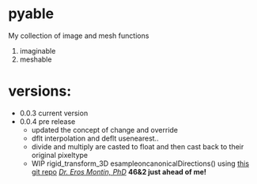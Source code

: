 # pyable
My collection of image and mesh functions

1. imaginable
1. meshable

# versions:
- 0.0.3 current version
- 0.0.4 pre release
    - updated the concept of change and override
    - dflt interpolation and deflt usenearest..
    - divide and multiply are casted to float and then cast back to their original pixeltype
    - WIP rigid_transform_3D esampleoncanonicalDirections() using [this git repo](https://github.com/nghiaho12/rigid_transform_3D/blob/master/test_rigid_transform_3D.py)
[*Dr. Eros Montin, PhD*](http://me.biodimensional.com)
**46&2 just ahead of me!**

